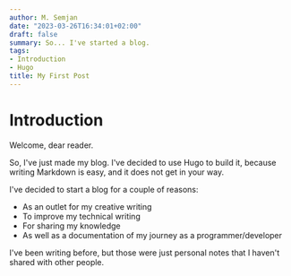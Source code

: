 ```yaml
---
author: M. Semjan
date: "2023-03-26T16:34:01+02:00"
draft: false
summary: So... I've started a blog.
tags:
- Introduction
- Hugo
title: My First Post
---
```

# Introduction

Welcome, dear reader.

So, I've just made my blog. I've decided to use Hugo to build it, because writing Markdown is easy, and it does not get in your way.

I've decided to start a blog for a couple of reasons:
- As an outlet for my creative writing
- To improve my technical writing
- For sharing my knowledge
- As well as a documentation of my journey as a programmer/developer

I've been writing before, but those were just personal notes that I haven't shared with other people.

